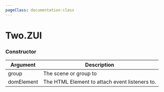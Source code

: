 ```yaml
---
pageClass: documentation-class
---
```


# Two.ZUI






<div class="meta">
  <custom-button text="Source" type="source" href="https://github.com/jonobr1/two.js/blob/dev/C:\Users\pures\Jono\two-js\extras\jsm/zui.js" />
</div>



### Constructor


| Argument | Description |
| ---- | ----------- |
|  group  | The scene or group to |
|  domElement  | The HTML Element to attach event listeners to. |


